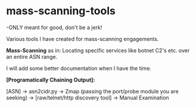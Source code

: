 # mass-scanning-tools

-ONLY meant for good, don't be a jerk!

Various tools I have created for mass-scanning engagements. 

**Mass-Scanning** as in: Locating specific services like botnet C2's etc. over an entire ASN range.

I will add some better documentation when I have the time.

__[Programatically Chaining Output]:__

[ASN] -> asn2cidr.py -> Zmap (passing the port/probe module you are seeking) -> [raw/telnet/http discovery tool] -> Manual Examination

